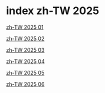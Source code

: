 # index zh-TW 2025

<a href="./01">zh-TW 2025 01</a>

<a href="./02">zh-TW 2025 02</a>

<a href="./03">zh-TW 2025 03</a>

<a href="./04">zh-TW 2025 04</a>

<a href="./05">zh-TW 2025 05</a>

<a href="./06">zh-TW 2025 06</a>
